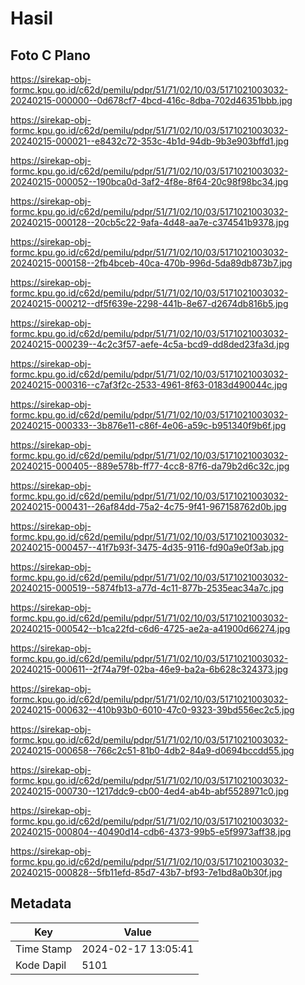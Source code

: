 # Hasil

## Foto C Plano

https://sirekap-obj-formc.kpu.go.id/c62d/pemilu/pdpr/51/71/02/10/03/5171021003032-20240215-000000--0d678cf7-4bcd-416c-8dba-702d46351bbb.jpg

https://sirekap-obj-formc.kpu.go.id/c62d/pemilu/pdpr/51/71/02/10/03/5171021003032-20240215-000021--e8432c72-353c-4b1d-94db-9b3e903bffd1.jpg

https://sirekap-obj-formc.kpu.go.id/c62d/pemilu/pdpr/51/71/02/10/03/5171021003032-20240215-000052--190bca0d-3af2-4f8e-8f64-20c98f98bc34.jpg

https://sirekap-obj-formc.kpu.go.id/c62d/pemilu/pdpr/51/71/02/10/03/5171021003032-20240215-000128--20cb5c22-9afa-4d48-aa7e-c374541b9378.jpg

https://sirekap-obj-formc.kpu.go.id/c62d/pemilu/pdpr/51/71/02/10/03/5171021003032-20240215-000158--2fb4bceb-40ca-470b-996d-5da89db873b7.jpg

https://sirekap-obj-formc.kpu.go.id/c62d/pemilu/pdpr/51/71/02/10/03/5171021003032-20240215-000212--df5f639e-2298-441b-8e67-d2674db816b5.jpg

https://sirekap-obj-formc.kpu.go.id/c62d/pemilu/pdpr/51/71/02/10/03/5171021003032-20240215-000239--4c2c3f57-aefe-4c5a-bcd9-dd8ded23fa3d.jpg

https://sirekap-obj-formc.kpu.go.id/c62d/pemilu/pdpr/51/71/02/10/03/5171021003032-20240215-000316--c7af3f2c-2533-4961-8f63-0183d490044c.jpg

https://sirekap-obj-formc.kpu.go.id/c62d/pemilu/pdpr/51/71/02/10/03/5171021003032-20240215-000333--3b876e11-c86f-4e06-a59c-b951340f9b6f.jpg

https://sirekap-obj-formc.kpu.go.id/c62d/pemilu/pdpr/51/71/02/10/03/5171021003032-20240215-000405--889e578b-ff77-4cc8-87f6-da79b2d6c32c.jpg

https://sirekap-obj-formc.kpu.go.id/c62d/pemilu/pdpr/51/71/02/10/03/5171021003032-20240215-000431--26af84dd-75a2-4c75-9f41-967158762d0b.jpg

https://sirekap-obj-formc.kpu.go.id/c62d/pemilu/pdpr/51/71/02/10/03/5171021003032-20240215-000457--41f7b93f-3475-4d35-9116-fd90a9e0f3ab.jpg

https://sirekap-obj-formc.kpu.go.id/c62d/pemilu/pdpr/51/71/02/10/03/5171021003032-20240215-000519--5874fb13-a77d-4c11-877b-2535eac34a7c.jpg

https://sirekap-obj-formc.kpu.go.id/c62d/pemilu/pdpr/51/71/02/10/03/5171021003032-20240215-000542--b1ca22fd-c6d6-4725-ae2a-a41900d66274.jpg

https://sirekap-obj-formc.kpu.go.id/c62d/pemilu/pdpr/51/71/02/10/03/5171021003032-20240215-000611--2f74a79f-02ba-46e9-ba2a-6b628c324373.jpg

https://sirekap-obj-formc.kpu.go.id/c62d/pemilu/pdpr/51/71/02/10/03/5171021003032-20240215-000632--410b93b0-6010-47c0-9323-39bd556ec2c5.jpg

https://sirekap-obj-formc.kpu.go.id/c62d/pemilu/pdpr/51/71/02/10/03/5171021003032-20240215-000658--766c2c51-81b0-4db2-84a9-d0694bccdd55.jpg

https://sirekap-obj-formc.kpu.go.id/c62d/pemilu/pdpr/51/71/02/10/03/5171021003032-20240215-000730--1217ddc9-cb00-4ed4-ab4b-abf5528971c0.jpg

https://sirekap-obj-formc.kpu.go.id/c62d/pemilu/pdpr/51/71/02/10/03/5171021003032-20240215-000804--40490d14-cdb6-4373-99b5-e5f9973aff38.jpg

https://sirekap-obj-formc.kpu.go.id/c62d/pemilu/pdpr/51/71/02/10/03/5171021003032-20240215-000828--5fb11efd-85d7-43b7-bf93-7e1bd8a0b30f.jpg


## Metadata

| Key        | Value               |
| ---------- | ------------------- |
| Time Stamp | 2024-02-17 13:05:41 |
| Kode Dapil | 5101                |



